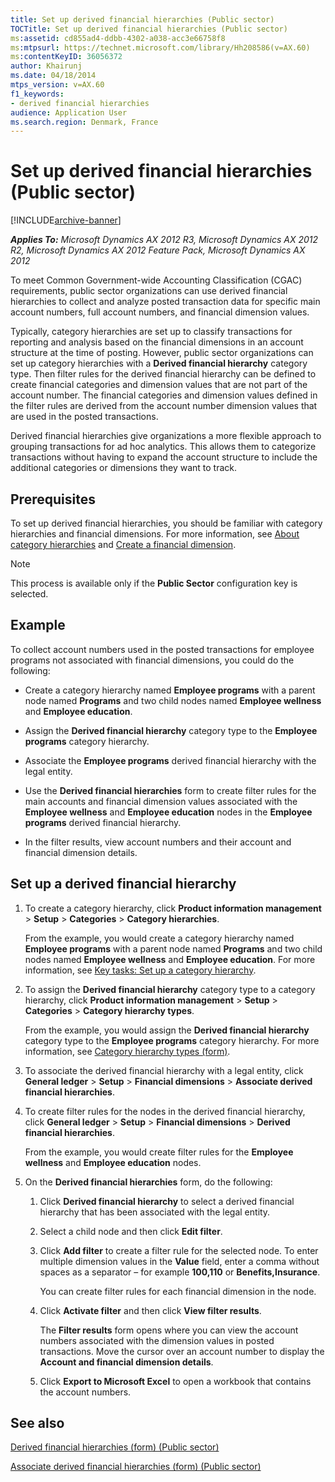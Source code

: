 ```yaml
---
title: Set up derived financial hierarchies (Public sector)
TOCTitle: Set up derived financial hierarchies (Public sector)
ms:assetid: cd855ad4-ddbb-4302-a038-acc3e66758f8
ms:mtpsurl: https://technet.microsoft.com/library/Hh208586(v=AX.60)
ms:contentKeyID: 36056372
author: Khairunj
ms.date: 04/18/2014
mtps_version: v=AX.60
f1_keywords:
- derived financial hierarchies
audience: Application User
ms.search.region: Denmark, France
---
```


# Set up derived financial hierarchies (Public sector) 


[!INCLUDE[archive-banner](includes/archive-banner.md)]


_**Applies To:** Microsoft Dynamics AX 2012 R3, Microsoft Dynamics AX 2012 R2, Microsoft Dynamics AX 2012 Feature Pack, Microsoft Dynamics AX 2012_

To meet Common Government-wide Accounting Classification (CGAC) requirements, public sector organizations can use derived financial hierarchies to collect and analyze posted transaction data for specific main account numbers, full account numbers, and financial dimension values.

Typically, category hierarchies are set up to classify transactions for reporting and analysis based on the financial dimensions in an account structure at the time of posting. However, public sector organizations can set up category hierarchies with a **Derived financial hierarchy** category type. Then filter rules for the derived financial hierarchy can be defined to create financial categories and dimension values that are not part of the account number. The financial categories and dimension values defined in the filter rules are derived from the account number dimension values that are used in the posted transactions.

Derived financial hierarchies give organizations a more flexible approach to grouping transactions for ad hoc analytics. This allows them to categorize transactions without having to expand the account structure to include the additional categories or dimensions they want to track.

## Prerequisites

To set up derived financial hierarchies, you should be familiar with category hierarchies and financial dimensions. For more information, see [About category hierarchies](about-category-hierarchies.md) and [Create a financial dimension](create-a-financial-dimension.md).


> [!NOTE]
> <P>This process is available only if the <STRONG>Public Sector</STRONG> configuration key is selected.</P>



## Example

To collect account numbers used in the posted transactions for employee programs not associated with financial dimensions, you could do the following:

  - Create a category hierarchy named **Employee programs** with a parent node named **Programs** and two child nodes named **Employee wellness** and **Employee education**.

  - Assign the **Derived financial hierarchy** category type to the **Employee programs** category hierarchy.

  - Associate the **Employee programs** derived financial hierarchy with the legal entity.

  - Use the **Derived financial hierarchies** form to create filter rules for the main accounts and financial dimension values associated with the **Employee wellness** and **Employee education** nodes in the **Employee programs** derived financial hierarchy.

  - In the filter results, view account numbers and their account and financial dimension details.

## Set up a derived financial hierarchy

1.  To create a category hierarchy, click **Product information management** \> **Setup** \> **Categories** \> **Category hierarchies**.
    
    From the example, you would create a category hierarchy named **Employee programs** with a parent node named **Programs** and two child nodes named **Employee wellness** and **Employee education**. For more information, see [Key tasks: Set up a category hierarchy](key-tasks-set-up-a-category-hierarchy.md).

2.  To assign the **Derived financial hierarchy** category type to a category hierarchy, click **Product information management** \> **Setup** \> **Categories** \> **Category hierarchy types**.
    
    From the example, you would assign the **Derived financial hierarchy** category type to the **Employee programs** category hierarchy. For more information, see [Category hierarchy types (form)](https://technet.microsoft.com/library/hh227389\(v=ax.60\)).

3.  To associate the derived financial hierarchy with a legal entity, click **General ledger** \> **Setup** \> **Financial dimensions** \> **Associate derived financial hierarchies**.

4.  To create filter rules for the nodes in the derived financial hierarchy, click **General ledger** \> **Setup** \> **Financial dimensions** \> **Derived financial hierarchies**.
    
    From the example, you would create filter rules for the **Employee wellness** and **Employee education** nodes.

5.  On the **Derived financial hierarchies** form, do the following:
    
    1.  Click **Derived financial hierarchy** to select a derived financial hierarchy that has been associated with the legal entity.
    
    2.  Select a child node and then click **Edit filter**.
    
    3.  Click **Add filter** to create a filter rule for the selected node. To enter multiple dimension values in the **Value** field, enter a comma without spaces as a separator – for example **100,110** or **Benefits,Insurance**.
        
        You can create filter rules for each financial dimension in the node.
    
    4.  Click **Activate filter** and then click **View filter results**.
        
        The **Filter results** form opens where you can view the account numbers associated with the dimension values in posted transactions. Move the cursor over an account number to display the **Account and financial dimension details**.
    
    5.  Click **Export to Microsoft Excel** to open a workbook that contains the account numbers.

## See also

[Derived financial hierarchies (form) (Public sector)](https://technet.microsoft.com/library/hh208496\(v=ax.60\))

[Associate derived financial hierarchies (form) (Public sector)](https://technet.microsoft.com/library/hh208604\(v=ax.60\))

  


